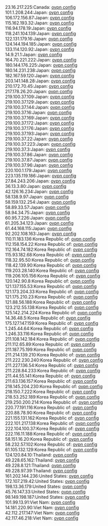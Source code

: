 23.16.217.225:Canada: [ovpn config](vpn/23_16_217_225.ovpn)  
101.1.208.244:Japan: [ovpn config](vpn/101_1_208_244.ovpn)  
106.172.156.87:Japan: [ovpn config](vpn/106_172_156_87.ovpn)  
115.162.193.32:Japan: [ovpn config](vpn/115_162_193_32.ovpn)  
116.94.178.19:Japan: [ovpn config](vpn/116_94_178_19.ovpn)  
118.241.104.139:Japan: [ovpn config](vpn/118_241_104_139.ovpn)  
122.131.179.16:Japan: [ovpn config](vpn/122_131_179_16.ovpn)  
124.144.194.185:Japan: [ovpn config](vpn/124_144_194_185.ovpn)  
133.114.120.92:Japan: [ovpn config](vpn/133_114_120_92.ovpn)  
14.9.21.1:Japan: [ovpn config](vpn/14_9_21_1.ovpn)  
164.70.221.222:Japan: [ovpn config](vpn/164_70_221_222.ovpn)  
180.144.176.225:Japan: [ovpn config](vpn/180_144_176_225.ovpn)  
180.14.231.238:Japan: [ovpn config](vpn/180_14_231_238.ovpn)  
182.167.59.120:Japan: [ovpn config](vpn/182_167_59_120.ovpn)  
203.141.148.28:Japan: [ovpn config](vpn/203_141_148_28.ovpn)  
210.172.70.45:Japan: [ovpn config](vpn/210_172_70_45.ovpn)  
217.178.26.20:Japan: [ovpn config](vpn/217_178_26_20.ovpn)  
219.100.37.109:Japan: [ovpn config](vpn/219_100_37_109.ovpn)  
219.100.37.129:Japan: [ovpn config](vpn/219_100_37_129.ovpn)  
219.100.37.144:Japan: [ovpn config](vpn/219_100_37_144.ovpn)  
219.100.37.16:Japan: [ovpn config](vpn/219_100_37_16.ovpn)  
219.100.37.169:Japan: [ovpn config](vpn/219_100_37_169.ovpn)  
219.100.37.172:Japan: [ovpn config](vpn/219_100_37_172.ovpn)  
219.100.37.176:Japan: [ovpn config](vpn/219_100_37_176.ovpn)  
219.100.37.193:Japan: [ovpn config](vpn/219_100_37_193.ovpn)  
219.100.37.22:Japan: [ovpn config](vpn/219_100_37_22.ovpn)  
219.100.37.223:Japan: [ovpn config](vpn/219_100_37_223.ovpn)  
219.100.37.3:Japan: [ovpn config](vpn/219_100_37_3.ovpn)  
219.100.37.86:Japan: [ovpn config](vpn/219_100_37_86.ovpn)  
219.100.37.87:Japan: [ovpn config](vpn/219_100_37_87.ovpn)  
219.100.37.96:Japan: [ovpn config](vpn/219_100_37_96.ovpn)  
220.100.1.179:Japan: [ovpn config](vpn/220_100_1_179.ovpn)  
223.135.119.186:Japan: [ovpn config](vpn/223_135_119_186.ovpn)  
27.84.243.206:Japan: [ovpn config](vpn/27_84_243_206.ovpn)  
36.13.3.80:Japan: [ovpn config](vpn/36_13_3_80.ovpn)  
42.126.16.234:Japan: [ovpn config](vpn/42_126_16_234.ovpn)  
58.138.9.97:Japan: [ovpn config](vpn/58_138_9_97.ovpn)  
58.159.132.254:Japan: [ovpn config](vpn/58_159_132_254.ovpn)  
58.89.33.57:Japan: [ovpn config](vpn/58_89_33_57.ovpn)  
58.94.34.75:Japan: [ovpn config](vpn/58_94_34_75.ovpn)  
60.95.7.226:Japan: [ovpn config](vpn/60_95_7_226.ovpn)  
61.205.34.123:Japan: [ovpn config](vpn/61_205_34_123.ovpn)  
61.44.168.115:Japan: [ovpn config](vpn/61_44_168_115.ovpn)  
92.202.108.163:Japan: [ovpn config](vpn/92_202_108_163.ovpn)  
110.11.183.136:Korea Republic of: [ovpn config](vpn/110_11_183_136.ovpn)  
112.158.154.22:Korea Republic of: [ovpn config](vpn/112_158_154_22.ovpn)  
112.164.74.182:Korea Republic of: [ovpn config](vpn/112_164_74_182.ovpn)  
115.93.182.68:Korea Republic of: [ovpn config](vpn/115_93_182_68.ovpn)  
118.32.95.50:Korea Republic of: [ovpn config](vpn/118_32_95_50.ovpn)  
118.42.139.90:Korea Republic of: [ovpn config](vpn/118_42_139_90.ovpn)  
119.203.28.140:Korea Republic of: [ovpn config](vpn/119_203_28_140.ovpn)  
119.206.105.156:Korea Republic of: [ovpn config](vpn/119_206_105_156.ovpn)  
120.142.90.8:Korea Republic of: [ovpn config](vpn/120_142_90_8.ovpn)  
121.137.155.53:Korea Republic of: [ovpn config](vpn/121_137_155_53.ovpn)  
121.173.204.33:Korea Republic of: [ovpn config](vpn/121_173_204_33.ovpn)  
121.175.210.23:Korea Republic of: [ovpn config](vpn/121_175_210_23.ovpn)  
121.88.56.188:Korea Republic of: [ovpn config](vpn/121_88_56_188.ovpn)  
123.212.55.138:Korea Republic of: [ovpn config](vpn/123_212_55_138.ovpn)  
125.142.214.224:Korea Republic of: [ovpn config](vpn/125_142_214_224.ovpn)  
14.36.48.5:Korea Republic of: [ovpn config](vpn/14_36_48_5.ovpn)  
175.127.147.159:Korea Republic of: [ovpn config](vpn/175_127_147_159.ovpn)  
1.245.44.64:Korea Republic of: [ovpn config](vpn/1_245_44_64.ovpn)  
1.246.33.116:Korea Republic of: [ovpn config](vpn/1_246_33_116.ovpn)  
211.108.142.184:Korea Republic of: [ovpn config](vpn/211_108_142_184.ovpn)  
211.112.65.89:Korea Republic of: [ovpn config](vpn/211_112_65_89.ovpn)  
211.187.75.199:Korea Republic of: [ovpn config](vpn/211_187_75_199.ovpn)  
211.214.139.210:Korea Republic of: [ovpn config](vpn/211_214_139_210.ovpn)  
211.222.230.240:Korea Republic of: [ovpn config](vpn/211_222_230_240.ovpn)  
211.227.136.54:Korea Republic of: [ovpn config](vpn/211_227_136_54.ovpn)  
211.228.84.233:Korea Republic of: [ovpn config](vpn/211_228_84_233.ovpn)  
211.44.55.141:Korea Republic of: [ovpn config](vpn/211_44_55_141.ovpn)  
211.63.136.157:Korea Republic of: [ovpn config](vpn/211_63_136_157.ovpn)  
218.145.204.230:Korea Republic of: [ovpn config](vpn/218_145_204_230.ovpn)  
218.150.7.222:Korea Republic of: [ovpn config](vpn/218_150_7_222.ovpn)  
218.53.252.189:Korea Republic of: [ovpn config](vpn/218_53_252_189.ovpn)  
219.250.200.214:Korea Republic of: [ovpn config](vpn/219_250_200_214.ovpn)  
220.77.191.116:Korea Republic of: [ovpn config](vpn/220_77_191_116.ovpn)  
220.88.78.90:Korea Republic of: [ovpn config](vpn/220_88_78_90.ovpn)  
221.155.131.162:Korea Republic of: [ovpn config](vpn/221_155_131_162.ovpn)  
222.101.217.138:Korea Republic of: [ovpn config](vpn/222_101_217_138.ovpn)  
222.104.100.37:Korea Republic of: [ovpn config](vpn/222_104_100_37.ovpn)  
222.116.11.188:Korea Republic of: [ovpn config](vpn/222_116_11_188.ovpn)  
58.151.16.20:Korea Republic of: [ovpn config](vpn/58_151_16_20.ovpn)  
58.232.57.102:Korea Republic of: [ovpn config](vpn/58_232_57_102.ovpn)  
61.105.132.129:Korea Republic of: [ovpn config](vpn/61_105_132_129.ovpn)  
124.120.84.10:Thailand: [ovpn config](vpn/124_120_84_10.ovpn)  
49.228.65.162:Thailand: [ovpn config](vpn/49_228_65_162.ovpn)  
49.228.8.121:Thailand: [ovpn config](vpn/49_228_8_121.ovpn)  
49.228.97.39:Thailand: [ovpn config](vpn/49_228_97_39.ovpn)  
161.202.144.236:United States: [ovpn config](vpn/161_202_144_236.ovpn)  
172.107.219.42:United States: [ovpn config](vpn/172_107_219_42.ovpn)  
198.13.36.179:United States: [ovpn config](vpn/198_13_36_179.ovpn)  
45.76.147.33:United States: [ovpn config](vpn/45_76_147_33.ovpn)  
98.149.198.187:United States: [ovpn config](vpn/98_149_198_187.ovpn)  
101.99.13.91:Viet Nam: [ovpn config](vpn/101_99_13_91.ovpn)  
14.181.220.90:Viet Nam: [ovpn config](vpn/14_181_220_90.ovpn)  
42.112.217.147:Viet Nam: [ovpn config](vpn/42_112_217_147.ovpn)  
42.117.46.218:Viet Nam: [ovpn config](vpn/42_117_46_218.ovpn)  
